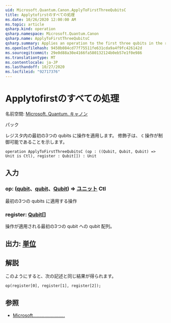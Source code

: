 ```yaml
---
uid: Microsoft.Quantum.Canon.ApplyToFirstThreeQubitsC
title: Applytofirstのすべての処理
ms.date: 10/26/2020 12:00:00 AM
ms.topic: article
qsharp.kind: operation
qsharp.namespace: Microsoft.Quantum.Canon
qsharp.name: ApplyToFirstThreeQubitsC
qsharp.summary: Applies an operation to the first three qubits in the register. The modifier `C` indicates that the operation is controllable.
ms.openlocfilehash: 9450b084cd77f75511fe631cda9a4f9fc426142d
ms.sourcegitcommit: 29e0d88a30e4166fa580132124b0eb57e1f0e986
ms.translationtype: MT
ms.contentlocale: ja-JP
ms.lasthandoff: 10/27/2020
ms.locfileid: "92717376"
---
```

# <a name="applytofirstthreequbitsc-operation"></a>Applytofirstのすべての処理

名前空間: [Microsoft. Quantum. キャノン](xref:Microsoft.Quantum.Canon)

パック [](https://nuget.org/packages/)


レジスタ内の最初の3つの qubits に操作を適用します。
修飾子は、 `C` 操作が制御可能であることを示します。

```qsharp
operation ApplyToFirstThreeQubitsC (op : ((Qubit, Qubit, Qubit) => Unit is Ctl), register : Qubit[]) : Unit
```


## <a name="input"></a>入力

### <a name="op--qubitqubitqubit--unit-ctl"></a>op: ([qubit](xref:microsoft.quantum.lang-ref.qubit)、[qubit](xref:microsoft.quantum.lang-ref.qubit)、[Qubit](xref:microsoft.quantum.lang-ref.qubit)) => [ユニット](xref:microsoft.quantum.lang-ref.unit) Ctl

最初の3つの qubits に適用する操作


### <a name="register--qubit"></a>register: [Qubit](xref:microsoft.quantum.lang-ref.qubit)[]

操作が適用される最初の3つの qubit への qubit 配列。



## <a name="output--unit"></a>出力: [単位](xref:microsoft.quantum.lang-ref.unit)



## <a name="remarks"></a>解説

このようにすると、次の記述と同じ結果が得られます。

```qsharp
op(register[0], register[1], register[2]);
```

## <a name="see-also"></a>参照

- [Microsoft.........................](xref:Microsoft.Quantum.Canon.ApplyToFirstThreeQubits)